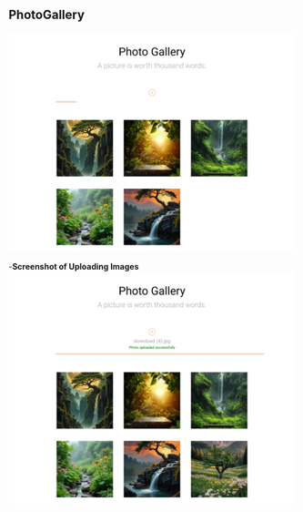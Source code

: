 <h2>PhotoGallery</h2>

![img](https://github.com/shanamohamedali/PhotoGalleryReact_NodeExpress/blob/master/Screenshot_2025-06-21_02-23-11_0.png)

-**Screenshot of Uploading Images**
![img](https://github.com/shanamohamedali/PhotoGalleryReact_NodeExpress/blob/master/Screenshot_2025-06-21_02-24-51_0.png)
